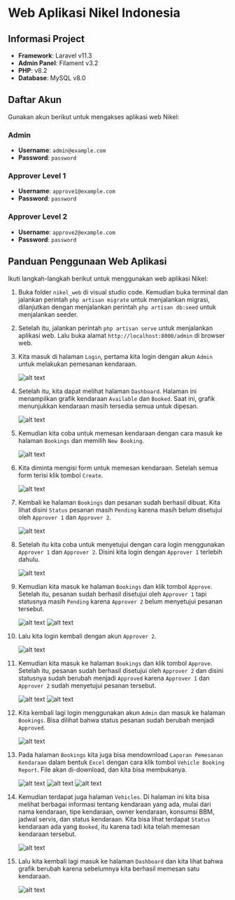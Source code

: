 # Web Aplikasi Nikel Indonesia

## Informasi Project
- **Framework**: Laravel v11.3
- **Admin Panel**: Filament v3.2
- **PHP**: v8.2
- **Database**: MySQL v8.0

## Daftar Akun
Gunakan akun berikut untuk mengakses aplikasi web Nikel:

### Admin
- **Username**: `admin@example.com`
- **Password**: `password`

### Approver Level 1
- **Username**: `approve1@example.com`
- **Password**: `password`

### Approver Level 2
- **Username**: `approve2@example.com`
- **Password**: `password`

## Panduan Penggunaan Web Aplikasi
Ikuti langkah-langkah berikut untuk menggunakan web aplikasi Nikel:

1. Buka folder `nikel_web` di visual studio code. Kemudian buka terminal dan jalankan perintah `php artisan migrate` untuk menjalankan migrasi, dilanjutkan dengan menjalankan perintah `php artisan db:seed` untuk menjalankan seeder.

2. Setelah itu, jalankan perintah `php artisan serve` untuk menjalankan aplikasi web. Lalu buka alamat `http://localhost:8000/admin` di browser web.

3. Kita masuk di halaman `Login`, pertama kita login dengan akun `Admin` untuk melakukan pemesanan kendaraan.

    ![alt text](image.png)

4. Setelah itu, kita dapat melihat halaman `Dashboard`. Halaman ini menampilkan grafik kendaraan `Available` dan `Booked`. Saat ini, grafik menunjukkan kendaraan masih tersedia semua untuk dipesan.

    ![alt text](image-1.png)

5. Kemudian kita coba untuk memesan kendaraan dengan cara masuk ke halaman `Bookings` dan memilih `New Booking`.

    ![alt text](image-2.png)

6. Kita diminta mengisi form untuk memesan kendaraan. Setelah semua form terisi klik tombol `Create`.

    ![alt text](image-3.png)

7. Kembali ke halaman `Bookings` dan pesanan sudah berhasil dibuat. Kita lihat disini `Status` pesanan masih `Pending` karena masih belum disetujui oleh `Approver 1` dan `Approver 2`.

    ![alt text](image-4.png)

8. Setelah itu kita coba untuk menyetujui dengan cara login menggunakan `Approver 1` dan `Approver 2`. Disini kita login dengan `Approver 1` terlebih dahulu.

    ![alt text](image-5.png)

9. Kemudian kita masuk ke halaman `Bookings` dan klik tombol `Approve`. Setelah itu, pesanan sudah berhasil disetujui oleh `Approver 1` tapi statusnya masih `Pending` karena `Approver 2` belum menyetujui pesanan tersebut.

    ![alt text](image-6.png)
    ![alt text](image-7.png)

10. Lalu kita login kembali dengan akun `Approver 2`.

    ![alt text](image-8.png)

11. Kemudian kita masuk ke halaman `Bookings` dan klik tombol `Approve`. Setelah itu, pesanan sudah berhasil disetujui oleh `Approver 2` dan disini statusnya sudah berubah menjadi `Approved` karena `Approver 1` dan `Approver 2` sudah menyetujui pesanan tersebut.

    ![alt text](image-9.png)
    ![alt text](image-10.png)

12. Kita kembali lagi login menggunakan akun `Admin` dan masuk ke halaman `Bookings`. Bisa dilihat bahwa status pesanan sudah berubah menjadi `Approved`.

    ![alt text](image-11.png)

13. Pada halaman `Bookings` kita juga bisa mendownload `Laporan Pemesanan Kendaraan` dalam bentuk `Excel` dengan cara klik tombol `Vehicle Booking Report`. File akan di-download, dan kita bisa membukanya.

    ![alt text](image-12.png)
    ![alt text](image-13.png)
    ![alt text](image-14.png)

14. Kemudian terdapat juga halaman `Vehicles`. Di halaman ini kita bisa melihat berbagai informasi tentang kendaraan yang ada, mulai dari nama kendaraan, tipe kendaraan, owner kendaraan, konsumsi BBM, jadwal servis, dan status kendaraan. Kita bisa lihat terdapat `Status` kendaraan ada yang `Booked`, itu karena tadi kita telah memesan kendaraan tersebut.

    ![alt text](image-15.png)

15. Lalu kita kembali lagi masuk ke halaman `Dashboard` dan kita lihat bahwa grafik berubah karena sebelumnya kita berhasil memesan satu kendaraan.

    ![alt text](image-16.png)